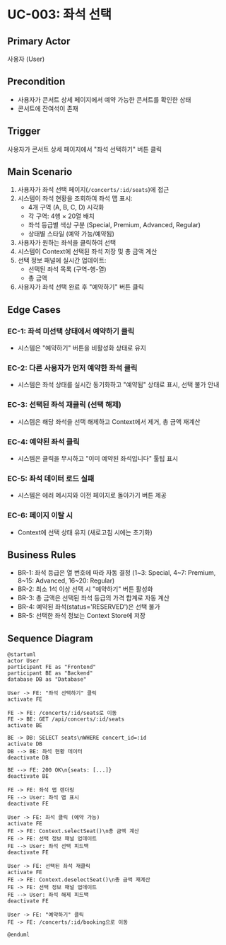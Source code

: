# UC-003: 좌석 선택

## Primary Actor
사용자 (User)

## Precondition
- 사용자가 콘서트 상세 페이지에서 예약 가능한 콘서트를 확인한 상태
- 콘서트에 잔여석이 존재

## Trigger
사용자가 콘서트 상세 페이지에서 "좌석 선택하기" 버튼 클릭

## Main Scenario

1. 사용자가 좌석 선택 페이지(`/concerts/:id/seats`)에 접근
2. 시스템이 좌석 현황을 조회하여 좌석 맵 표시:
   - 4개 구역 (A, B, C, D) 시각화
   - 각 구역: 4행 × 20열 배치
   - 좌석 등급별 색상 구분 (Special, Premium, Advanced, Regular)
   - 상태별 스타일 (예약 가능/예약됨)
3. 사용자가 원하는 좌석을 클릭하여 선택
4. 시스템이 Context에 선택된 좌석 저장 및 총 금액 계산
5. 선택 정보 패널에 실시간 업데이트:
   - 선택된 좌석 목록 (구역-행-열)
   - 총 금액
6. 사용자가 좌석 선택 완료 후 "예약하기" 버튼 클릭

## Edge Cases

### EC-1: 좌석 미선택 상태에서 예약하기 클릭
- 시스템은 "예약하기" 버튼을 비활성화 상태로 유지

### EC-2: 다른 사용자가 먼저 예약한 좌석 클릭
- 시스템은 좌석 상태를 실시간 동기화하고 "예약됨" 상태로 표시, 선택 불가 안내

### EC-3: 선택된 좌석 재클릭 (선택 해제)
- 시스템은 해당 좌석을 선택 해제하고 Context에서 제거, 총 금액 재계산

### EC-4: 예약된 좌석 클릭
- 시스템은 클릭을 무시하고 "이미 예약된 좌석입니다" 툴팁 표시

### EC-5: 좌석 데이터 로드 실패
- 시스템은 에러 메시지와 이전 페이지로 돌아가기 버튼 제공

### EC-6: 페이지 이탈 시
- Context에 선택 상태 유지 (새로고침 시에는 초기화)

## Business Rules

- BR-1: 좌석 등급은 열 번호에 따라 자동 결정 (1~3: Special, 4~7: Premium, 8~15: Advanced, 16~20: Regular)
- BR-2: 최소 1석 이상 선택 시 "예약하기" 버튼 활성화
- BR-3: 총 금액은 선택된 좌석 등급의 가격 합계로 자동 계산
- BR-4: 예약된 좌석(status='RESERVED')은 선택 불가
- BR-5: 선택한 좌석 정보는 Context Store에 저장

## Sequence Diagram

```plantuml
@startuml
actor User
participant FE as "Frontend"
participant BE as "Backend"
database DB as "Database"

User -> FE: "좌석 선택하기" 클릭
activate FE

FE -> FE: /concerts/:id/seats로 이동
FE -> BE: GET /api/concerts/:id/seats
activate BE

BE -> DB: SELECT seats\nWHERE concert_id=:id
activate DB
DB --> BE: 좌석 현황 데이터
deactivate DB

BE --> FE: 200 OK\n{seats: [...]}
deactivate BE

FE -> FE: 좌석 맵 렌더링
FE --> User: 좌석 맵 표시
deactivate FE

User -> FE: 좌석 클릭 (예약 가능)
activate FE
FE -> FE: Context.selectSeat()\n총 금액 계산
FE -> FE: 선택 정보 패널 업데이트
FE --> User: 좌석 선택 피드백
deactivate FE

User -> FE: 선택된 좌석 재클릭
activate FE
FE -> FE: Context.deselectSeat()\n총 금액 재계산
FE -> FE: 선택 정보 패널 업데이트
FE --> User: 좌석 해제 피드백
deactivate FE

User -> FE: "예약하기" 클릭
FE -> FE: /concerts/:id/booking으로 이동

@enduml
```

